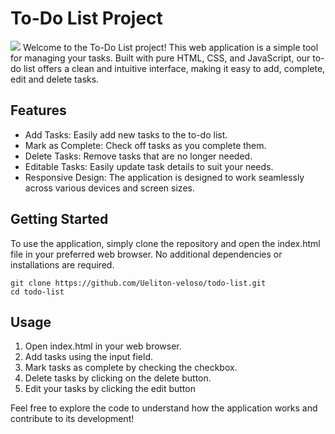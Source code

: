 # To-Do List Project
<img src="https://github.com/Ueliton-veloso/to-do-list/assets/101071189/6f0c8db3-6598-4aca-9ac0-6d2cb3a09379">
Welcome to the To-Do List project! This web application is a simple tool for managing your tasks. Built with pure HTML, CSS, and JavaScript, our to-do list offers a clean and intuitive interface, making it easy to add, complete, edit and delete tasks.

## Features
* Add Tasks: Easily add new tasks to the to-do list.
* Mark as Complete: Check off tasks as you complete them.
* Delete Tasks: Remove tasks that are no longer needed.
* Editable Tasks: Easily update task details to suit your needs.
* Responsive Design: The application is designed to work seamlessly across various devices and screen sizes.


## Getting Started
To use the application, simply clone the repository and open the index.html file in your preferred web browser. No additional dependencies or installations are required.

    git clone https://github.com/Ueliton-veloso/todo-list.git
    cd todo-list


## Usage
<ol>
  <li>Open index.html in your web browser.</li>
  <li>Add tasks using the input field.</li>
  <li>Mark tasks as complete by checking the checkbox.</li>
  <li>Delete tasks by clicking on the delete button.</li>
  <li>Edit your tasks by clicking the edit button</li>
</ol>
<p>Feel free to explore the code to understand how the application works and contribute to its development!</p>










